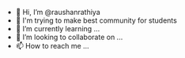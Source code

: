 - 👋 Hi, I’m @raushanrathiya
- 👀 I'm trying to make best community for students
- 🌱 I’m currently learning ...
- 💞️ I’m looking to collaborate on ...
- 📫 How to reach me ...

<!---
raushanrathiya/raushanrathiya is a ✨ special ✨ repository because its `README.md` (this file) appears on your GitHub profile.
You can click the Preview link to take a look at your changes.
--->

